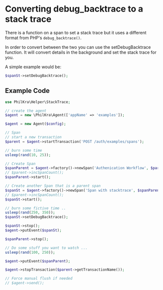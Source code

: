 # Converting debug_backtrace to a stack trace

There is a function on a span to set a stack trace but it uses a different format from PHP's `debug_backtrace()`.

In order to convert between the two you can use the setDebugBacktrace function.  It will convert details in the 
background and set the stack trace for you.

A simple example would be:

```php
$spanSt->setDebugBacktrace();
```

## Example Code
```php
use PhilKra\Helper\StackTrace;

// create the agent
$agent = new \PhilKra\Agent(['appName' => 'examples']);

$agent = new Agent($config);

// Span
// start a new transaction
$parent = $agent->startTransaction('POST /auth/examples/spans');

// burn some time
usleep(rand(10, 25));

// Create Span
$spanParent = $agent->factory()->newSpan('Authenication Workflow', $parent);
// $parent->incSpanCount();
$spanParent->start();

// Create another Span that is a parent span
$spanSt = $agent->factory()->newSpan('Span with stacktrace', $spanParent);
// $parent->incSpanCount();
$spanSt->start();

// burn some fictive time ..
usleep(rand(250, 350));
$spanSt->setDebugBacktrace();

$spanSt->stop();
$agent->putEvent($spanSt);

$spanParent->stop();

// Do some stuff you want to watch ...
usleep(rand(100, 250));

$agent->putEvent($spanParent);

$agent->stopTransaction($parent->getTransactionName());

// Force manual flush if needed
// $agent->send();
```

